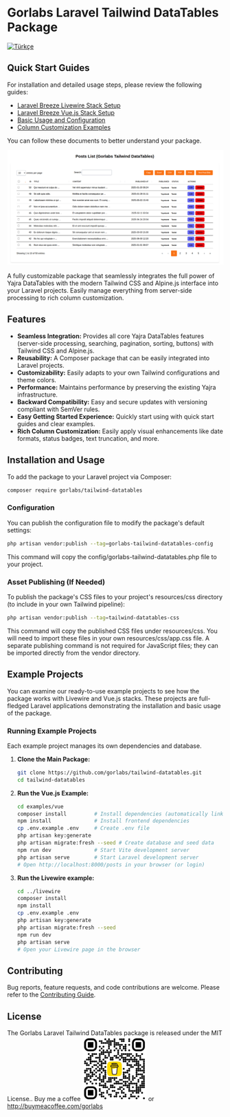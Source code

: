 # Gorlabs Laravel Tailwind DataTables Package

[![Türkçe](https://img.shields.io/badge/Dil-Türkçe-red.svg)](docs/tr/giris.md)

## Quick Start Guides

For installation and detailed usage steps, please review the following guides:

* [Laravel Breeze Livewire Stack Setup](docs/en/setup-livewire.md)
* [Laravel Breeze Vue.js Stack Setup](docs/en/setup-vue.md)
* [Basic Usage and Configuration](docs/en/basic-usage.md)
* [Column Customization Examples](docs/en/column-customization.md)

You can follow these documents to better understand your package.

![Package View Image](paket-durumu.png)

A fully customizable package that seamlessly integrates the full power of Yajra DataTables with the modern Tailwind CSS and Alpine.js interface into your Laravel projects. Easily manage everything from server-side processing to rich column customization.


## Features

* **Seamless Integration:** Provides all core Yajra DataTables features (server-side processing, searching, pagination, sorting, buttons) with Tailwind CSS and Alpine.js.
* **Reusability:** A Composer package that can be easily integrated into Laravel projects.
* **Customizability:** Easily adapts to your own Tailwind configurations and theme colors.
* **Performance:** Maintains performance by preserving the existing Yajra infrastructure.
* **Backward Compatibility:** Easy and secure updates with versioning compliant with SemVer rules.
* **Easy Getting Started Experience:** Quickly start using with quick start guides and clear examples.
* **Rich Column Customization:** Easily apply visual enhancements like date formats, status badges, text truncation, and more.

## Installation and Usage

To add the package to your Laravel project via Composer:

```bash
composer require gorlabs/tailwind-datatables
```

### Configuration

You can publish the configuration file to modify the package's default settings:

```bash
php artisan vendor:publish --tag=gorlabs-tailwind-datatables-config
```

This command will copy the config/gorlabs-tailwind-datatables.php file to your project.

### Asset Publishing (If Needed)

To publish the package's CSS files to your project's resources/css directory (to include in your own Tailwind pipeline):

```bash
php artisan vendor:publish --tag=tailwind-datatables-css
```
This command will copy the published CSS files under resources/css. You will need to import these files in your own resources/css/app.css file. A separate publishing command is not required for JavaScript files; they can be imported directly from the vendor directory.
## Example Projects
You can examine our ready-to-use example projects to see how the package works with Livewire and Vue.js stacks. These projects are full-fledged Laravel applications demonstrating the installation and basic usage of the package.
### Running Example Projects

Each example project manages its own dependencies and database. 

1.  **Clone the Main Package:**
    ```bash
    git clone https://github.com/gorlabs/tailwind-datatables.git
    cd tailwind-datatables
    ```
2.  **Run the Vue.js Example:**
    ```bash
    cd examples/vue
    composer install         # Install dependencies (automatically links main package)
    npm install              # Install frontend dependencies
    cp .env.example .env     # Create .env file
    php artisan key:generate
    php artisan migrate:fresh --seed # Create database and seed data
    npm run dev              # Start Vite development server
    php artisan serve        # Start Laravel development server
    # Open http://localhost:8000/posts in your browser (or login)
    ```
3.  **Run the Livewire example:**
    ```bash
    cd ../livewire
    composer install
    npm install
    cp .env.example .env
    php artisan key:generate
    php artisan migrate:fresh --seed
    npm run dev
    php artisan serve
    # Open your Livewire page in the browser
    ```

## Contributing

Bug reports, feature requests, and code contributions are welcome. Please refer to the [Contributing Guide](CONTRIBUTING.md).

## License

The Gorlabs Laravel Tailwind DataTables package is released under the MIT License..
Buy me a coffee <img src="qr-code.png" alt="QR Code" width="150"/> or http://buymeacoffee.com/gorlabs
